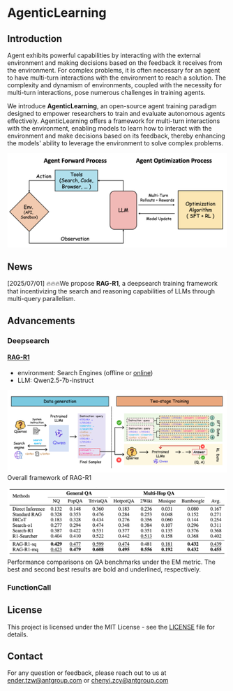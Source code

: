 # AgenticLearning

## Introduction
Agent exhibits powerful capabilities by interacting with the external environment and making decisions based on the feedback it receives from the environment. 
For complex problems, it is often necessary for an agent to have multi-turn interactions with the environment to reach a solution. The complexity and dynamism of environments, coupled with the necessity for multi-turn interactions, pose numerous challenges in training agents.

We introduce **AgenticLearning**, an open-source agent training paradigm designed to empower researchers to train and evaluate autonomous agents effectively. AgenticLearning offers a framework for multi-turn interactions with the environment, enabling models to learn how to interact with the environment and make decisions based on its feedback, thereby enhancing the models' ability to leverage the environment to solve complex problems.

![AgenticLearning Framework](assets/framework.png "AgenticLearning Framework")

## News
[2025/07/01] 🔥🔥🔥We propose **RAG-R1**, a deepsearch training framework that incentivizing the search and reasoning capabilities of LLMs through multi-query parallelism.

## Advancements
### Deepsearch
#### [RAG-R1](RAG-R1/README.md)
- environment: Search Engines (offline or [online](https://github.com/qingw-dev/aworld-mcp-servers))
- LLM: Qwen2.5-7b-instruct


![RAG-R1-framework](RAG-R1/assets/RAG-R1.png)
Overall framework of RAG-R1

![RAG-R1-result](RAG-R1/assets/RAG-R1-result.png)
Performance comparisons on QA benchmarks under the EM metric. The best and second
best results are bold and underlined, respectively.


### FunctionCall

## License
This project is licensed under the MIT License - see the [LICENSE](LICENSE) file for details.

## Contact
For any question or feedback, please reach out to us at [ender.tzw@antgroup.com](mailto:ender.tzw@antgroup.com) or [chenyi.zcy@antgroup.com](mailto:chenyi.zcy@antgroup.com)